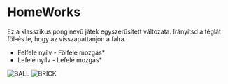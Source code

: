 # HomeWorks
 
 Ez a klasszikus pong nevű játék egyszerűsített változata. Irányítsd a téglát föl-és le, hogy az visszapattanjon a falra.
 * Felfele nyílv - Fölfelé mozgás*
 * Lefelé nyílv 	- Lefelé mozgás*
 
![BALL](https://freesvg.org/img/rainbow_sphere.png)
![BRICK](https://i.pinimg.com/originals/e8/b6/69/e8b66924592e1115398fe4a53bd6415c.jpg)


